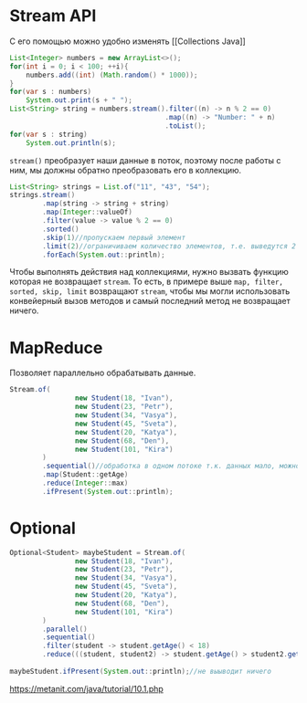 # Stream API
С его помощью можно удобно изменять [[Collections Java]]
```java
List<Integer> numbers = new ArrayList<>();  
for(int i = 0; i < 100; ++i){  
    numbers.add((int) (Math.random() * 1000));  
}  
for(var s : numbers)  
    System.out.print(s + " ");  
List<String> string = numbers.stream().filter((n) -> n % 2 == 0)  
                                      .map((n) -> "Number: " + n)  
                                      .toList();  
for(var s : string)  
    System.out.println(s);
```

`stream()` преобразует наши данные в поток, поэтому после работы с ним, мы должны обратно преобразовать его в коллекцию.

```java
List<String> strings = List.of("11", "43", "54");  
strings.stream()  
        .map(string -> string + string)  
        .map(Integer::valueOf)  
        .filter(value -> value % 2 == 0)
        .sorted()
        .skip(1)//пропускаем первый элемент
        .limit(2)//ограничиваем количество элементов, т.е. выведутся 2 элемента
        .forEach(System.out::println);
```

Чтобы выполнять действия над коллекциями, нужно вызвать функцию которая не возвращает `stream`. То есть, в примере выше `map, filter, sorted, skip, limit` возвращают `stream`, чтобы мы могли использовать конвейерный вызов методов и самый последний метод не возвращает ничего.

# MapReduce
Позволяет параллельно обрабатывать данные.
```java
Stream.of(  
                new Student(18, "Ivan"),  
                new Student(23, "Petr"),  
                new Student(34, "Vasya"),  
                new Student(45, "Sveta"),  
                new Student(20, "Katya"),  
                new Student(68, "Den"),  
                new Student(101, "Kira")  
        )
        .sequential()//обработка в одном потоке т.к. данных мало, можно вызывать .parallel() для распараллеливания
        .map(Student::getAge)  
        .reduce(Integer::max)  
        .ifPresent(System.out::println);
```

# Optional
```java
Optional<Student> maybeStudent = Stream.of(  
                new Student(18, "Ivan"),  
                new Student(23, "Petr"),  
                new Student(34, "Vasya"),  
                new Student(45, "Sveta"),  
                new Student(20, "Katya"),  
                new Student(68, "Den"),  
                new Student(101, "Kira")  
        )  
        .parallel()  
        .sequential()  
        .filter(student -> student.getAge() < 18)  
        .reduce(((student, student2) -> student.getAge() > student2.getAge() ? student : student2));  
  
maybeStudent.ifPresent(System.out::println);//не выыводит ничего
```

https://metanit.com/java/tutorial/10.1.php